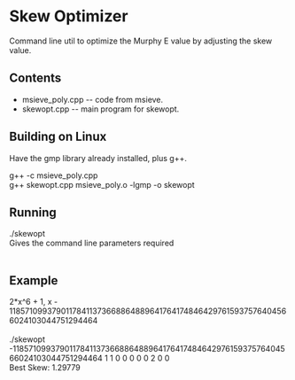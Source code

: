 Skew Optimizer
==============

Command line util to optimize the Murphy E value by adjusting the skew value. <br />

Contents
--------

* msieve_poly.cpp -- code from msieve.
* skewopt.cpp -- main program for skewopt.

Building on Linux
-----------------
Have the gmp library already installed, plus g++.


g++ -c msieve_poly.cpp <br />
g++ skewopt.cpp msieve_poly.o -lgmp -o skewopt <br />

Running
-------
./skewopt <br />
Gives the command line parameters required <br />
<br />

Example
-------
2*x^6 + 1, x - 118571099379011784113736688648896417641748464297615937576404566024103044751294464 <br />
<br />
./skewopt  -118571099379011784113736688648896417641748464297615937576404566024103044751294464 1 1 0 0 0 0 0 2 0 0 <br />
Best Skew: 1.29779 <br />
